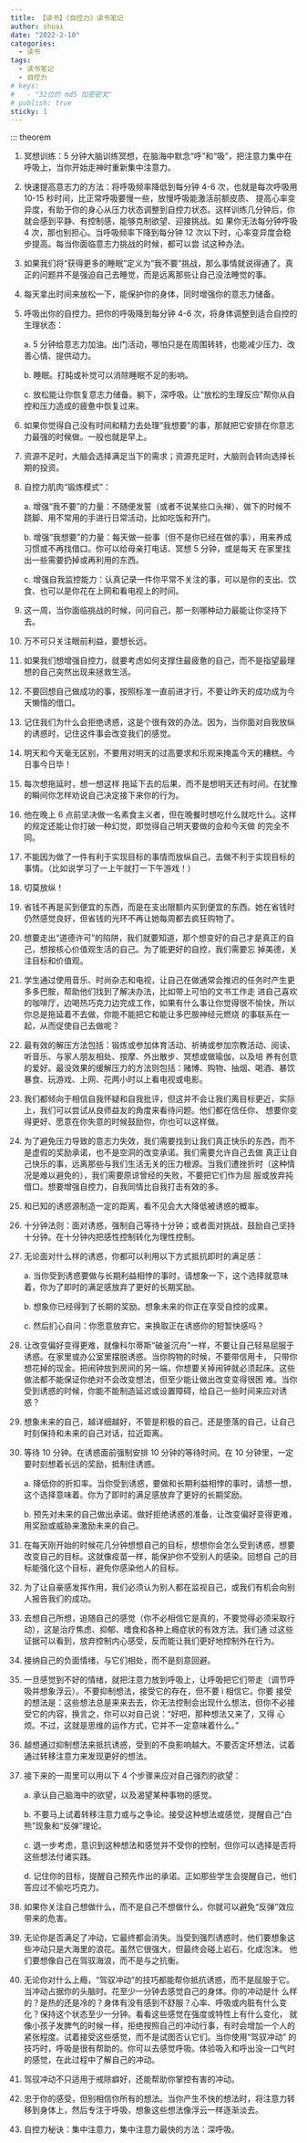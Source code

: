 ```yaml
---
title: 【读书】《自控力》读书笔记
author: shuai
date: "2022-2-10"
categories:
  - 读书
tags:
  - 读书笔记
  - 自控力
# keys:
#   - "32位的 md5 加密密文"
# publish: true
sticky: 1
---
```


::: theorem

1. 冥想训练：5 分钟大脑训练冥想，在脑海中默念“呼”和“吸”，把注意力集中在呼吸上，当你开始走神时重新集中注意力。
2. 快速提高意志力的方法：将呼吸频率降低到每分钟 4-6 次，也就是每次呼吸用 10-15 秒时间，比正常呼吸要慢一些，放慢呼吸能激活前额皮质、
   提高心率变异度，有助于你的身心从压力状态调整到自控力状态。这样训练几分钟后，你就会感到平静、有控制感，能够克制欲望、迎接挑战。如
   果你无法每分钟呼吸 4 次，那也别担心。当呼吸频率下降到每分钟 12 次以下时，心率变异度会稳步提高。每当你面临意志力挑战的时候，都可以尝
   试这种办法。
3. 如果我们将“获得更多的睡眠”定义为“我不要”挑战，那么事情就说得通了。真正的问题并不是强迫自己去睡觉，而是远离那些让自己没法睡觉的事。
4. 每天拿出时间来放松一下，能保护你的身体，同时增强你的意志力储备。
5. 呼吸出你的自控力。把你的呼吸降到每分钟 4-6 次，将身体调整到适合自控的生理状态：

   a. 5 分钟给意志力加油。出门活动，哪怕只是在周围转转，也能减少压力、改善心情、提供动力。

   b. 睡眠。打盹或补觉可以消除睡眠不足的影响。

   c. 放松能让你恢复意志力储备。躺下，深呼吸。让“放松的生理反应”帮你从自控和压力造成的疲惫中恢复过来。

6. 如果你觉得自己没有时间和精力去处理“我想要”的事，那就把它安排在你意志力最强的时候做。一般也就是早上。
7. 资源不足时，大脑会选择满足当下的需求；资源充足时，大脑则会转向选择长期的投资。
8. 自控力肌肉“锻炼模式”：

   a. 增强“我不要”的力量：不随便发誓（或者不说某些口头禅）、做下的时候不跷脚、用不常用的手进行日常活动，比如吃饭和开门。

   b. 增强“我想要”的力量：每天做一些事（但不是你已经在做的事），用来养成习惯或不再找借口。你可以给母亲打电话、冥想 5 分钟，或是每天
   在家里找出一些需要扔掉或再利用的东西。

   c. 增强自我监控能力：认真记录一件你平常不关注的事，可以是你的支出、饮食、也可以是你花在上网和看电视上的时间。

9. 这一周，当你面临挑战的时候，问问自己，那一刻哪种动力最能让你坚持下去。
10. 万不可只关注眼前利益，要想长远。
11. 如果我们想增强自控力，就要考虑如何支撑住最疲惫的自己，而不是指望最理想的自己突然出现来拯救生活。
12. 不要回想自己做成功的事，按照标准一直前进才行，不要让昨天的成功成为今天懒惰的借口。
13. 记住我们为什么会拒绝诱惑，这是个很有效的办法。因为，当你面对自我放纵的诱惑时，记住这件事会改变我们的感觉。
14. 明天和今天毫无区别，不要用对明天的过高要求和乐观来掩盖今天的糟糕。今日事今日毕！
15. 每次想拖延时，想一想这样 拖延下去的后果，而不是想明天还有时间。在犹豫的瞬间你怎样劝说自己决定接下来你的行为。
16. 他在晚上 6 点前坚决做一名素食主义者，但在晚餐时想吃什么就吃什么。这样的规定还能让你打破一种幻觉，即觉得自己明天要做的会和今天做
    的完全不同。
17. 不能因为做了一件有利于实现目标的事情而放纵自己，去做不利于实现目标的事情。（比如说学习了一上午就打一下午游戏！）
18. 切莫放纵！
19. 省钱不再是买到便宜的东西，而是在支出限额内买到便宜的东西。她在省钱时仍然感觉良好，但省钱的光环不再让她每周都去疯狂购物了。
20. 想要走出“道德许可”的陷阱，我们就要知道，那个想变好的自己才是真正的自己，想按核心价值观生活的自己。为了能更好的自控，我们需要忘
    掉美德，关注目标和价值观。
21. 学生通过使用音乐、时尚杂志和电视，让自己在做通常会推迟的任务时产生更多多巴胺，帮助他们找到了解决办法，比如带上可怕的文书工作走
    进自己喜欢的咖啡厅，边喝热巧克力边完成工作，如果有什么事让你觉得很不愉快，所以你总是拖延着不去做，你能不能把它和能让多巴胺神经元燃烧
    的事联系在一起，从而促使自己去做呢？
22. 最有效的解压方法包括：锻炼或参加体育活动、祈祷或参加宗教活动、阅读、听音乐、与家人朋友相处、按摩、外出散步、冥想或做瑜伽，以及培
    养有创意的爱好。最没效果的缓解压力的方法则包括：赌博、购物、抽烟、喝酒、暴饮暴食、玩游戏、上网、花两小时以上看电视或电影。
23. 我们都倾向于相信自我怀疑和自我批评，但这并不会让我们离目标更近，实际上，我们可以尝试从良师益友的角度来看待问题。他们都在信任你、
    想要你变得更好、愿意在你失意的时候鼓励你，你也可以这样做。
24. 为了避免压力导致的意志力失效，我们需要找到让我们真正快乐的东西，而不是虚假的奖励承诺，也不是空洞的改变承诺。我们需要允许自己去做
    真正让自己快乐的事，远离那些与我们生活无关的压力根源。当我们遭挫折时（这种情况是难以避免的），我们需要原谅曾经的失败，不要把它们作为屈
    服或放弃扽借口。想要增强自控力，自我同情比自我打击有效的多。
25. 和已知的诱惑源制造一定的距离，看不见会大大降低被诱惑的概率。
26. 十分钟法则：面对诱惑，强制自己等待十分钟；或者面对挑战，鼓励自己坚持十分钟。在十分钟内把感性控制转化为理性控制。
27. 无论面对什么样的诱惑，你都可以利用以下方式抵抗即时的满足感：

    a. 当你受到诱惑要做与长期利益相悖的事时，请想象一下，这个选择就意味着，你为了即时的满足感放弃了更好的长期奖励。

    b. 想象你已经得到了长期的奖励。想象未来的你正在享受自控的成果。

    c. 然后扪心自问：你愿意放弃它，来换取正在诱惑你的短暂快感吗？

28. 让改变偏好变得更难，就像科尔蒂斯“破釜沉舟”一样，不要让自己轻易屈服于诱惑。在家里或办公室里摆脱诱惑。当你购物的时候，不要带信用卡，
    只带你想花掉的现金。把闹钟放到房间的另一端，你想要关掉闹钟就必须起床。这些做法都不能保证你绝对不会改变想法，但至少能让做出改变变得很困
    难。当你受到诱惑的时候，你能不能制造延迟或设置障碍，给自己一些时间来应对诱惑？
29. 想象未来的自己，越详细越好，不管是积极的自己，还是堕落的自己，让自己时刻保持和未来的自己对话，拉近距离。
30. 等待 10 分钟。在诱惑面前强制安排 10 分钟的等待时间。在 10 分钟里，一定要时刻想着长远的奖励，抵制住诱惑。

    a. 降低你的折扣率。当你受到诱惑，要做和长期利益相悖的事时，请想一想，这个选择意味着。你为了即时的满足感放弃了更好的长期奖励。

    b. 预先对未来的自己做出承诺。做好拒绝诱惑的准备，让改变偏好变得更难，用奖励或威胁来激励未来的自己。

31. 在每天刚开始的时候花几分钟想想自己的目标，想想你会怎么受到诱惑，想要改变自己的目标。这就像疫苗一样，能保护你不受别人的感染。回想自
    己的目标能强化这个目标，避免你感染他人的目标。
32. 为了让自豪感发挥作用，我们必须认为别人都在监视自己，或我们有机会向别人报告我们的成功。
33. 去想自己所想，追随自己的感觉（你不必相信它是真的，不要觉得必须采取行动），这是治疗焦虑、抑郁、嗜食和各种上瘾症状的有效方法。我们通
    过这些证据可以看到，放弃控制内心感受，反而能让我们更好地控制外在行为。
34. 接纳自己的负面情绪，与它们相处，而不是刻意回避。
35. 一旦感觉到不好的情绪，就把注意力放到呼吸上，让呼吸把它们带走（调节呼吸并想象浮云）。不要抑制想法，接受它的存在，但不要 i 相信它。你要
    接受的想法是：这些想法总是来来去去，你无法控制会出现什么想法，但你不必接受它的内容，换言之，你可以对自己说：“好吧，那种想法又来了，又得
    心烦。不过，这就是思维的运作方式，它并不一定意味着什么。”
36. 越想通过抑制想法来抵抗诱惑，受到的不良影响越大。不要否定坏想法，试着通过转移注意力来发现更好的想法。
37. 接下来的一周里可以用以下 4 个步骤来应对自己强烈的欲望：

    a. 承认自己脑海中的欲望，以及渴望某种事物的感觉。

    b. 不要马上试着转移注意力或与之争论。接受这种想法或感觉，提醒自己“白熊”现象和“反弹”理论。

    c. 退一步考虑，意识到这种想法和感觉并不受你的控制，但你可以选择是否将这些想法付诸实践。

    d. 记住你的目标，提醒自己预先作出的承诺。正如那些学生会提醒自己，他们答应过不偷吃巧克力。

38. 如果你关注自己想做什么，而不是自己不想做什么，你就可以避免“反弹”效应带来的危害。
39. 无论你是否满足了冲动，它最终都会消失。当受到强烈诱惑时，他们要想象这些冲动只是大海里的浪花。虽然它很强大，但最终会碰上岩石，化成泡沫。
    他们要想像自己在驾驭海浪，而不是与之抗衡。
40. 无论你对什么上瘾，“驾驭冲动”的技巧都能帮你抵抗诱惑，而不是屈服于它。当冲动占据你的头脑时。花至少一分钟去感觉自己的身体。你的冲动是什
    么样的？是热的还是冷的？身体有没有感到不舒服？心率、呼吸或内脏有什么变化？保持这个状态至少一分钟。看看这些感觉在强度或特性上有什么变化，
    就像小孩子发脾气的时候一样，拒绝按照自己的冲动行事，有时会增加一个人的紧张程度。试着接受这些感觉，而不是试图否认它们。当你使用“驾驭冲动”
    的技巧时，呼吸是很有帮助的。你可以去感觉呼吸。体验吸入和呼出没一口气时的感觉，在此过程中了解自己的冲动。
41. 驾驭冲动不只适用于戒除癖好，还能帮助你掌控有害的冲动。
42. 忠于你的感受，但别相信你所有的想法。当你产生不快的想法时，将注意力转移到身体上，然后专注于呼吸，想象这些想法像浮云一样逐渐淡去。
43. 自控力秘诀：集中注意力，集中注意力最快的方法：深呼吸。
